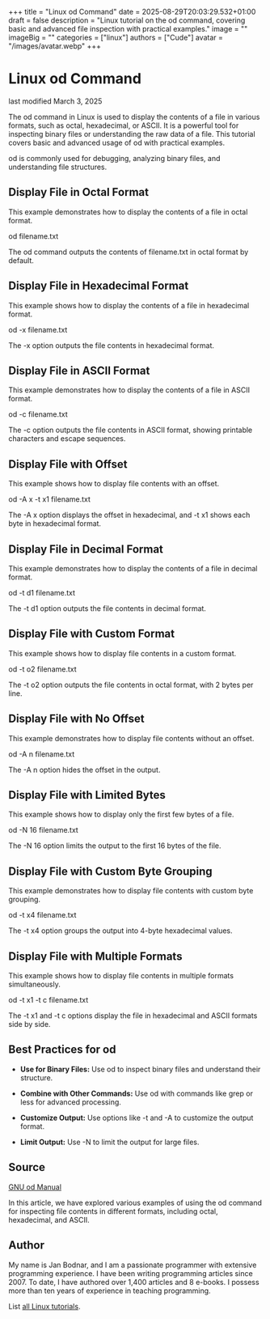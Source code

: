 +++
title = "Linux od Command"
date = 2025-08-29T20:03:29.532+01:00
draft = false
description = "Linux tutorial on the od command, covering basic and advanced file inspection with practical examples."
image = ""
imageBig = ""
categories = ["linux"]
authors = ["Cude"]
avatar = "/images/avatar.webp"
+++

# Linux od Command

last modified March 3, 2025

The od command in Linux is used to display the contents of a file
in various formats, such as octal, hexadecimal, or ASCII. It is a powerful tool
for inspecting binary files or understanding the raw data of a file. This
tutorial covers basic and advanced usage of od with practical
examples.

od is commonly used for debugging, analyzing binary files, and
understanding file structures.

## Display File in Octal Format

This example demonstrates how to display the contents of a file in octal format.

od filename.txt

The od command outputs the contents of filename.txt
in octal format by default.

## Display File in Hexadecimal Format

This example shows how to display the contents of a file in hexadecimal format.

od -x filename.txt

The -x option outputs the file contents in hexadecimal format.

## Display File in ASCII Format

This example demonstrates how to display the contents of a file in ASCII format.

od -c filename.txt

The -c option outputs the file contents in ASCII format, showing
printable characters and escape sequences.

## Display File with Offset

This example shows how to display file contents with an offset.

od -A x -t x1 filename.txt

The -A x option displays the offset in hexadecimal, and
-t x1 shows each byte in hexadecimal format.

## Display File in Decimal Format

This example demonstrates how to display the contents of a file in decimal
format.

od -t d1 filename.txt

The -t d1 option outputs the file contents in decimal format.

## Display File with Custom Format

This example shows how to display file contents in a custom format.

od -t o2 filename.txt

The -t o2 option outputs the file contents in octal format, with
2 bytes per line.

## Display File with No Offset

This example demonstrates how to display file contents without an offset.

od -A n filename.txt

The -A n option hides the offset in the output.

## Display File with Limited Bytes

This example shows how to display only the first few bytes of a file.

od -N 16 filename.txt

The -N 16 option limits the output to the first 16 bytes of the
file.

## Display File with Custom Byte Grouping

This example demonstrates how to display file contents with custom byte grouping.

od -t x4 filename.txt

The -t x4 option groups the output into 4-byte hexadecimal
values.

## Display File with Multiple Formats

This example shows how to display file contents in multiple formats
simultaneously.

od -t x1 -t c filename.txt

The -t x1 and -t c options display the file in
hexadecimal and ASCII formats side by side.

## Best Practices for od

- **Use for Binary Files:** Use od to inspect binary files and understand their structure.

- **Combine with Other Commands:** Use od with commands like grep or less for advanced processing.

- **Customize Output:** Use options like -t and -A to customize the output format.

- **Limit Output:** Use -N to limit the output for large files.

## Source

[GNU od Manual](https://www.gnu.org/software/coreutils/manual/html_node/od-invocation.html)

In this article, we have explored various examples of using the od
command for inspecting file contents in different formats, including octal,
hexadecimal, and ASCII.

## Author

My name is Jan Bodnar, and I am a passionate programmer with extensive
programming experience. I have been writing programming articles since 2007.
To date, I have authored over 1,400 articles and 8 e-books. I possess more
than ten years of experience in teaching programming.

List [all Linux tutorials](/all/#linux).